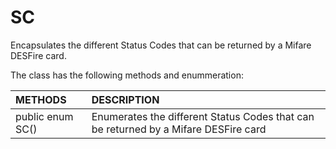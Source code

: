 # SC
Encapsulates the different Status Codes that can be returned by a Mifare DESFire card.

The class has the following methods and enummeration:

|METHODS                                       |DESCRIPTION                                                                                        |
|:---------------------------------------------|:--------------------------------------------------------------------------------------------------|
|public enum SC()|Enumerates the different Status Codes that can be returned by a Mifare DESFire card|
